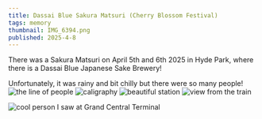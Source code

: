 ```yaml
---
title: Dassai Blue Sakura Matsuri (Cherry Blossom Festival)
tags: memory
thumbnail: IMG_6394.png
published: 2025-4-8
---
```


There was a Sakura Matsuri on April 5th and 6th 2025 in Hyde Park, where there is a Dassai Blue Japanese Sake Brewery!

Unfortunately, it was rainy and bit chilly but there were so many people!
![the line of people](./IMG_6418.png)
![caligraphy](./IMG_6394.png)
![beautiful station](./IMG_6385.png)
![view from the train](./IMG_6429.png)


![cool person I saw at Grand Central Terminal](./IMG_6381.png)